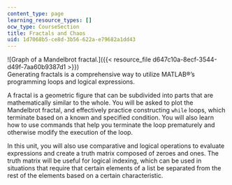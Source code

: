 ```yaml
---
content_type: page
learning_resource_types: []
ocw_type: CourseSection
title: Fractals and Chaos
uid: 1d7068b5-ce8d-3b56-622a-e79682a1dd43
---
```


![Graph of a Mandelbrot fractal.]({{< resource_file d647c10a-8ecf-3544-d49f-7aa60b9387d1 >}})  
Generating fractals is a comprehensive way to utilize MATLAB®’s programming loops and logical expressions.

A fractal is a geometric figure that can be subdivided into parts that are mathematically similar to the whole. You will be asked to plot the Mandelbrot fractal, and effectively practice constructing `while` loops, which terminate based on a known and specified condition. You will also learn how to use commands that help you terminate the loop prematurely and otherwise modify the execution of the loop.

In this unit, you will also use comparative and logical operations to evaluate expressions and create a truth matrix composed of zeroes and ones. The truth matrix will be useful for logical indexing, which can be used in situations that require that certain elements of a list be separated from the rest of the elements based on a certain characteristic.